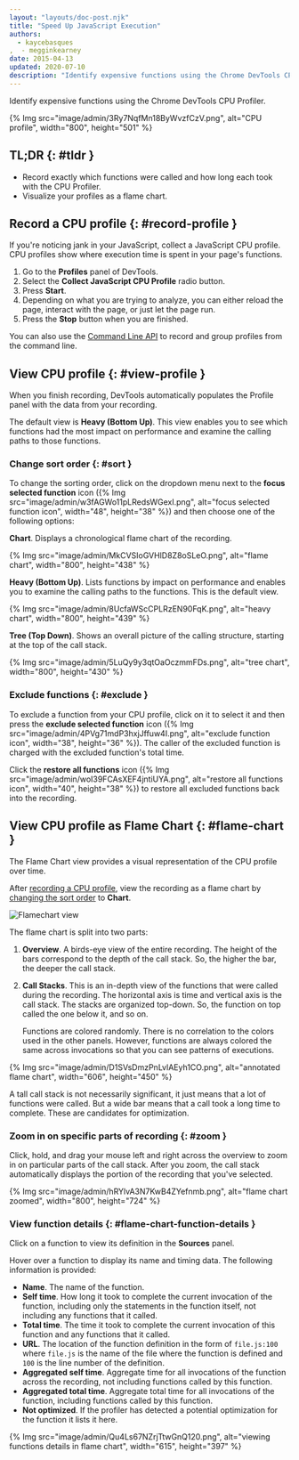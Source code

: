 ```yaml
---
layout: "layouts/doc-post.njk"
title: "Speed Up JavaScript Execution"
authors:
  - kaycebasques
,  - megginkearney
date: 2015-04-13
updated: 2020-07-10
description: "Identify expensive functions using the Chrome DevTools CPU Profiler."
---
```


Identify expensive functions using the Chrome DevTools CPU Profiler.

{% Img src="image/admin/3Ry7NqfMn18ByWvzfCzV.png", alt="CPU profile", width="800", height="501" %}

## TL;DR {: #tldr }

- Record exactly which functions were called and how long each took with the CPU Profiler.
- Visualize your profiles as a flame chart.

## Record a CPU profile {: #record-profile }

If you're noticing jank in your JavaScript, collect a JavaScript CPU profile. CPU profiles show
where execution time is spent in your page's functions.

1.  Go to the **Profiles** panel of DevTools.
2.  Select the **Collect JavaScript CPU Profile** radio button.
3.  Press **Start**.
4.  Depending on what you are trying to analyze, you can either reload the page, interact with the
    page, or just let the page run.
5.  Press the **Stop** button when you are finished.

You can also use the [Command Line API][1] to record and group profiles from the command line.

## View CPU profile {: #view-profile }

When you finish recording, DevTools automatically populates the Profile panel with the data from
your recording.

The default view is **Heavy (Bottom Up)**. This view enables you to see which functions had the most
impact on performance and examine the calling paths to those functions.

### Change sort order {: #sort }

To change the sorting order, click on the dropdown menu next to the **focus selected function** icon
({% Img src="image/admin/w3fAGWo11pLRedsWGexI.png", alt="focus selected function icon", width="48", height="38" %}) and
then choose one of the following options:

**Chart**. Displays a chronological flame chart of the recording.

{% Img src="image/admin/MkCVSIoGVHlD8Z8oSLeO.png", alt="flame chart", width="800", height="438" %}

**Heavy (Bottom Up)**. Lists functions by impact on performance and enables you to examine the
calling paths to the functions. This is the default view.

{% Img src="image/admin/8UcfaWScCPLRzEN90FqK.png", alt="heavy chart", width="800", height="439" %}

**Tree (Top Down)**. Shows an overall picture of the calling structure, starting at the top of the
call stack.

{% Img src="image/admin/5LuQy9y3qtOaOczmmFDs.png", alt="tree chart", width="800", height="430" %}

### Exclude functions {: #exclude }

To exclude a function from your CPU profile, click on it to select it and then press the **exclude
selected function** icon
({% Img src="image/admin/4PVg71mdP3hxjJffuw4I.png", alt="exclude function icon", width="38", height="36" %}). The caller
of the excluded function is charged with the excluded function's total time.

Click the **restore all functions** icon
({% Img src="image/admin/woI39FCAsXEF4jntiUYA.png", alt="restore all functions icon", width="40", height="38" %}) to
restore all excluded functions back into the recording.

## View CPU profile as Flame Chart {: #flame-chart }

The Flame Chart view provides a visual representation of the CPU profile over time.

After [recording a CPU profile][2], view the recording as a flame chart by [changing the sort
order][3] to **Chart**.

![Flamechart view](/web/tools/chrome-devtools/rendering-tools/imgs/flamechart.png)

The flame chart is split into two parts:

1.  **Overview**. A birds-eye view of the entire recording. The height of the bars correspond to the
    depth of the call stack. So, the higher the bar, the deeper the call stack.
2.  **Call Stacks**. This is an in-depth view of the functions that were called during the
    recording. The horizontal axis is time and vertical axis is the call stack. The stacks are
    organized top-down. So, the function on top called the one below it, and so on.

    Functions are colored randomly. There is no correlation to the colors used in the other panels.
    However, functions are always colored the same across invocations so that you can see patterns
    of executions.

{% Img src="image/admin/D1SVsDmzPnLvlAEyh1CO.png", alt="annotated flame chart", width="606", height="450" %}

A tall call stack is not necessarily significant, it just means that a lot of functions were called.
But a wide bar means that a call took a long time to complete. These are candidates for
optimization.

### Zoom in on specific parts of recording {: #zoom }

Click, hold, and drag your mouse left and right across the overview to zoom in on particular parts
of the call stack. After you zoom, the call stack automatically displays the portion of the
recording that you've selected.

{% Img src="image/admin/hRYlvA3N7KwB4ZYefnmb.png", alt="flame chart zoomed", width="800", height="724" %}

### View function details {: #flame-chart-function-details }

Click on a function to view its definition in the **Sources** panel.

Hover over a function to display its name and timing data. The following information is provided:

- **Name**. The name of the function.
- **Self time**. How long it took to complete the current invocation of the function, including only
  the statements in the function itself, not including any functions that it called.
- **Total time**. The time it took to complete the current invocation of this function and any
  functions that it called.
- **URL**. The location of the function definition in the form of `file.js:100` where `file.js` is
  the name of the file where the function is defined and `100` is the line number of the definition.
- **Aggregated self time**. Aggregate time for all invocations of the function across the recording,
  not including functions called by this function.
- **Aggregated total time**. Aggregate total time for all invocations of the function, including
  functions called by this function.
- **Not optimized**. If the profiler has detected a potential optimization for the function it lists
  it here.

{% Img src="image/admin/Qu4Ls67NZrjTtwGnQ120.png", alt="viewing functions details in flame chart", width="615", height="397" %}

[1]:
  /web/tools/chrome-devtools/debug/command-line/command-line-reference#profilename-and-profileendname
[2]: #record-profile
[3]: #sort
